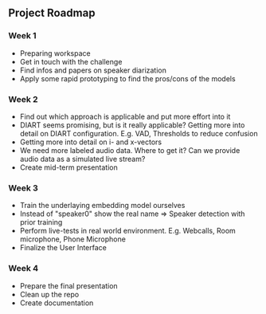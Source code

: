 ## Project Roadmap

### Week 1
- Preparing workspace
- Get in touch with the challenge
- Find infos and papers on speaker diarization
- Apply some rapid prototyping to find the pros/cons of the models

### Week 2
- Find out which approach is applicable and put more effort into it
- DIART seems promising, but is it really applicable? Getting more into detail on DIART configuration. E.g. VAD, Thresholds to reduce confusion
- Getting more into detail on i- and x-vectors
- We need more labeled audio data. Where to get it? Can we provide audio data as a simulated live stream?
- Create mid-term presentation

### Week 3
- Train the underlaying embedding model ourselves
- Instead of "speaker0" show the real name => Speaker detection with prior training
- Perform live-tests in real world environment. E.g. Webcalls, Room microphone, Phone Microphone
- Finalize the User Interface

### Week 4
- Prepare the final presentation
- Clean up the repo
- Create documentation

